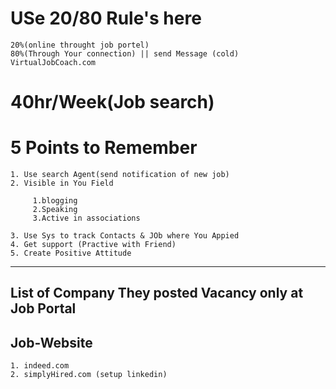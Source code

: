 # USe 20/80 Rule's here 
```
20%(online throught job portel)
80%(Through Your connection) || send Message (cold)
VirtualJobCoach.com
```

# 40hr/Week(Job search)
# 5 Points to Remember
```
1. Use search Agent(send notification of new job)
2. Visible in You Field

     1.blogging
     2.Speaking
     3.Active in associations
     
3. Use Sys to track Contacts & JOb where You Appied
4. Get support (Practive with Friend)
5. Create Positive Attitude
```
---

## List of Company They posted Vacancy only at Job Portal
## Job-Website
```
1. indeed.com
2. simplyHired.com (setup linkedin)
```
